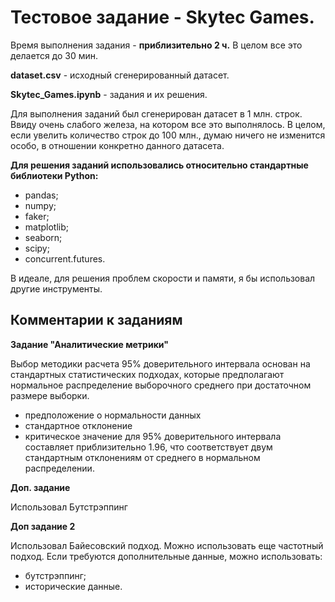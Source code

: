 # Тестовое задание - Skytec Games.

Время выполнения задания - **приблизительно 2 ч.** В целом все это делается до 30 мин.

**dataset.csv** - исходный сгенерированный датасет.

**Skytec_Games.ipynb** - задания и их решения.

Для выполнения заданий был сгенерирован датасет в 1 млн. строк. Ввиду очень слабого железа, на котором все это выполнялось.
В целом, если увелить количество строк до 100 млн., думаю ничего не изменится особо, в отношении конкретно данного датасета.

**Для решения заданий использовались относительно стандартные библиотеки Python:**
- pandas;
- numpy;
- faker;
- matplotlib;
- seaborn;
- scipy;
- concurrent.futures.

В идеале, для решения проблем скорости и памяти, я бы использовал другие инструменты.

## Комментарии к заданиям

**Задание "Аналитические метрики"**

Выбор методики расчета 95% доверительного интервала основан на стандартных статистических подходах, которые предполагают нормальное распределение выборочного среднего при достаточном размере выборки.
  - предположение о нормальности данных
  - стандартное отклонение
  - критическое значение для 95% доверительного интервала составляет приблизительно 1.96, что соответствует двум стандартным отклонениям от среднего в нормальном распределении.

**Доп. задание**

Использовал Бутстрэппинг

**Доп задание 2**

Использовал Байесовский подход.
Можно использовать еще частотный подход.
Если требуются дополнительные данные, можно использовать:
  - бутстрэппинг;
  - исторические данные.
 
